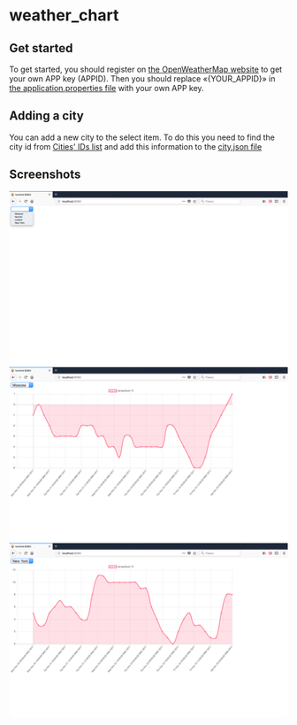 # weather_chart

## Get started
To get started, you should register on [the OpenWeatherMap website](https://openweathermap.org/) to get your own APP key (APPID). Then you should replace «{YOUR_APPID}» in [the application.properties file](https://github.com/eranight/weather_chart/blob/master/src/main/resources/application.properties) with your own APP key.

## Adding a city
You can add a new city to the select item. To do this you need to find the city id from [Cities' IDs list](http://bulk.openweathermap.org/sample/city.list.json.gz) and add this information to the [city.json file](https://github.com/eranight/weather_chart/blob/master/src/main/resources/cities.json)

## Screenshots

![alt text](https://github.com/eranight/weather_chart/blob/master/screenshots/screenshot_1.png)
![alt text](https://github.com/eranight/weather_chart/blob/master/screenshots/screenshot_2.png)
![alt text](https://github.com/eranight/weather_chart/blob/master/screenshots/screenshot_3.png)
